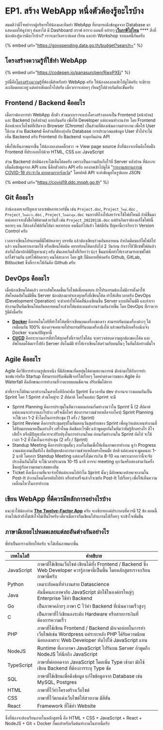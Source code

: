 # EP1. สร้าง WebApp หนึ่งตัวต้องรู้อะไรบ้าง

สมมติว่ามีโจทย์จากผู้บริหารให้น้องและทีมทำ WebApp ที่สามารถดึงข้อมูลจาก Database มาแสดงผลให้ดูง่ายๆ ค้นหาได้ มี Dashboard กราฟ ตาราง แผนที่ คล้ายๆ [**เว็บภาษีไปไหน**](https://govspending.data.go.th/budget?search=) **** สิ่งที่น้องต้องรู้ควรมีอะไรบ้าง? เราจะมาวิเคราะห์เคส เรียน และทำ Workshop จากเคสนี้กันครับ

{% embed url="https://govspending.data.go.th/budget?search=" %}

## โครงสร้างความรู้ที่ใช้ทำ WebApp

{% embed url="https://codepen.io/panasun/pen/RwxPXEj" %}

รูปนี้คือ[โครงสร้างความรู้](webapp-knowledge-graph.md)ที่ต้องมีสำหรับทำ WebApp ครับ ให้น้องลองกดเข้าไปดูได้ครับ จะมีรายละเอียดเยอะอยู่ แต่อย่าเพิ่งตกใจไปครับ เดี๋ยวเราจะค่อยๆ เรียนรู้ไปด้วยกันทีละขั้นครับ

## Frontend / Backend คืออะไร

เมื่อเราต้องการทำ WebApp สักตัว ส่วนมากเราจะแบ่งโครงสร้างออกเป็น Frontend (หน้าบ้าน) และ Backend (หลังบ้าน) แยกกันครับ เพื่อให้ Developer แต่ละคนทำงานง่าย โดย Frontend คือหน้าตาเว็บไซต์ที่เปิดจาก Browser (Chrome) เป็นส่วนที่ต้องเน้นความสวยงาม เพื่อให้ User ใช้งาน ส่วน Backend คือส่วนที่ต้องยุ่งกับ Database การประมวลผลข้อมูล User ทั่วไปจะไม่เห็น Backend ครับ Frontend กับ Backend จะคุยกันผ่าน API&#x20;

เพื่อให้เห็นภาพมากขึ้น ให้น้องลองกดคลิ๊กขวา -> View page source สิ่งที่น้องจะเห็นคือโค้ดฝั่ง Frontend ที่ประกอบไปด้วย HTML, CSS และ JavaScript

ส่วน Backend ปกติน้องจะไม่เห็นโค้ดครับ เพราะเป็นความลับเก็บไว้ที่ Server หลังบ้าน ที่น้องจะเห็นคือข้อมูลจาก API แทน นี่คือตัวอย่าง API ครับ ลองกดเข้าไปดูได้ "[รายงานสถานการณ์ COVID-19 ประจำวัน แยกตามรายจังหวัด](https://covid19.ddc.moph.go.th/api/Cases/today-cases-by-provinces)" โดยปกติ API จะส่งข้อมูลในรูปแบบ JSON

{% embed url="https://covid19.ddc.moph.go.th" %}

## Git คืออะไร

ถ้าน้องเคยเจอปัญหาเวลาเซฟหลายเวอร์ชั่น เช่น `Project.doc`, `Project_ใหม่.doc` , `Project_ใหม่กว่า.doc` , `Project_ใหม่ล่าสุด.doc` จนบางทีก็งงไปเลยว่าจะใช้ไฟล์ไหนดี ถ้าดีขึ้นมาหน่อยอาจจะตั้งชื่อไฟล์ตามด้วยวันที่ เช่น `Project_20220116.doc` แต่ถ้าเกิดเราต้องแก้ไขไฟล์นี้ หลายๆ คน ก็ต้องส่งไฟล์กันไปมา หลายรอบ คนนี้แก้ไปแล้ว ไฟล์ตีกัน ปัญหานี้เราเรียกว่า Version Control ครับ

เวลาเราเขียนโปรแกรมที่มีไฟล์หลายๆ บรรทัด แล้วต้องเขียนร่วมกันหลายคน ถ้าเกิดมีคนแก้ไขไฟล์ไปแล้ว คนอื่นอยากเอามาใช้ หรือเขียนโค้ดผิด อยากย้อนโค้ดกลับไป 2 วันก่อน ถ้าเราใช้วิธีเซฟไฟล์แล้วส่งกันไปมาปกติมีปัญหาแน่ๆ ครับ มันเลยเกิดสิ่งที่เรียกว่า `Git` ขึ้นมาเพื่อทำให้เราสามารถเซฟไฟล์ แก้ไขร่วมกัน แชร์ไฟล์หลายๆ คนได้สะดวก โดย git ก็มีหลายยี่ห้อครับ Github, GitLab, Bitbucket ซึ่งที่เราจะใช้กันคือ Github ครับ

## DevOps คืออะไร

เมื่อน้องเขียนโค้ดแล้ว อยากอัพโหลดขึ้นเว็บไซต์เพื่อทดสอบ ถ้าโปรแกรมน้องไม่มีการตั้งค่าให้อัพโหลดอัตโนมัติขึ้น Server น้องต้องมาทำเองทุกครั้งที่เขียนโค้ด ทำให้เสียเวลาครับ DevOps (Development Operation) จะช่วยทำให้โค้ดที่น้องเขียนขึ้น Server แบบอัตโนมัติ และถ้าเราทำงานเป็นทีมเขียนโค้ดกันหลายคนก็จะช่วยให้แต่ละคนทำงานร่วมกันง่ายขึ้น โดย DevOps ที่เราควรรู้มีดังนี้ครับ

* [**Docker**](https://blog.skooldio.com/what-is-docker/) คือเทคโนโลยีที่ทำให้โค้ดที่เราเขียนบนเครื่องของเรา สามารถรันบนเครื่องต่างๆ ได้เหมือนกัน 100% น้องอาจเคยเจอโปรแกรมที่รันบนเครื่องนึงได้ แล้วพอรันอีกเครื่องนึงเจ๊ง Docker จะมาแก้ปัญหานี้
* [**CI/CD**](https://codium.co/blogs/33-CICD) คือกระบวนการที่ทำให้ทุกครั้งที่เราแก้ไขโค้ด จะตรวจสอบความถูกต้องของโค้ด และอัพโหลดโค้ดเราไปยัง Server อัตโนมัติ ทำให้เราเขียนโค้ดร่วมกับคนอื่นๆ ในทีมได้อย่างมั่นใจ

## Agile คืออะไร

Agile คือวิธีการทำงานรูปแบบนึง ที่มีลักษณะยืดหยุ่นได้ตามสถานการณ์ มักนำมาใช้กับการทำซอฟแวร์หรือ Startup ที่สามารถปรับเพิ่มฟีเจอร์ได้เรื่อยๆ โดยคำตรงความของ Agile คือ Waterfall คือลักษณะการทำงานที่วางแบบแผนชัดเจน ปรับเพิ่มได้ยาก

คำที่เราจะได้ยินเวลาทำงานในสายไอทีอีกคำคือ Sprint ซึ่งเวลาทีม dev ทำงานจะวางแผนกันเป็น Sprint โดย 1 Sprint ส่วนใหญ่จะ 2 สัปดาห์ โดยในแต่ละ Sprint จะมี

* Sprint Planning คือการประชุมในทีมวางแผนก่อนเริ่มทำงานว่าใน Sprint นี้ (2 สัปดาห์ แต่ละคนจะทำงานอะไรบ้าง เสร็จเมื่อไหร่ ต้องการความช่วยเหลือจากใคร) Sprint Planning จะใช้เวลา 1-2 ชั่วโมงในการประชุม (1 ครั้ง / Sprint)
* Sprint Review คือการประชุมสรุปในทีมตอนวันสุดท้ายของ Sprint เพื่อดูว่าแต่ละคนทำงานที่ได้รับมอบหมายเป็นอย่างไร เสร็จไหม ติดขัดอะไรมั้ย แล้วพูดคุยกันในทีมว่าทีมรู้สึกอย่างไร ดีใจ เสียใจ หรือมีปัญหาที่ควรจะปรับปรุงในการทำงานไหม ก่อนเริ่มทำงานใน Sprint ถัดไป จะใช้เวลา 1-2 ชั่วโมงในการประชุม (2 ครั้ง / Sprint)
* Standup Meeting คือการประชุมสั้นๆ ภายในทีมเพื่อให้เห็นภาพการทำงาน ดูว่า Progress งานแต่ละคนเป็นยังไง ติดปัญหาต้องการความช่วยเหลือตรงไหนมั้ย ปกติ แต่ละคนจะพูดคนละ 1-2 นาที โดยการ Standup Meeting แต่ละครั้งไม่ควรเกิน 8-10 คน เพราะมากกว่านี้จะจับประเด็นกันไม่ได้ จะใช้เวลาประมาณ 10-15 นาที อาจจะ meeting ทุกวันหรือสองสามวันครั้งขึ้นอยู่กับความเหมาะสมของทีม
* Ticket คือเนื้องานที่แจกจ่ายให้แต่ละคนไปทำใน Sprint นั้นๆ มีลักษณะคล้ายแจกงานใน Post-It ถ้างานไหนใครหยิบไปทำ หรือทำเสร็จแล้วก็จะขยับ Post-It ไปเรื่อยๆ เพื่อให้เห็นความเคลื่อนไหวในการทำงาน

## เขียน WebApp ที่ดีควรมีหลักการอย่างไรบ้าง

แนะนำให้น้องอ่าน [**The Twelve-Factor App**](https://12factor.net) ครับ จะอธิบายองค์ประกอบที่ควรมี 12 ข้อ ตอนนี้อ่านไปแล้วยังไม่เข้าใจไม่เป็นไรครับ เดี๋ยวเมื่อเราเริ่มเขียนโปรแกรมไปเรื่อยๆ จะเข้าใจเพิ่มขึ้น

## ภาษามีเยอะไปหมดเลยแต่ละอันต่างกันอย่างไร

พี่ทำเป็นตารางเทียบให้ครับ จะได้เห็นภาพมากขึ้น

| เทคโนโลยี  | คำอธิบาย                                                                                                                                                   |   |
| ---------- | ---------------------------------------------------------------------------------------------------------------------------------------------------------- | - |
| JavaScript | ภาษาที่ใช้เขียนเว็บไซต์ เขียนได้ทั้ง Frontend / Backend ซึ่ง Web Developer ควรรู้ภาษานี้เป็นพื้น โดยหลักสูตรเราจะเรียนภาษานี้ครับ                          |   |
| Python     | เหมาะกับคนที่ทำงานสาย Datascience                                                                                                                          |   |
| Java       | อันนี้คนละภาษากับ JavaScript มักใช้ในองค์กรใหญ่ๆ Enterprise ใช้ทำ Backend                                                                                  |   |
| Go         | เป็นภาษาคล้ายๆ ภาษา C ไว้ทำ Backend ที่เน้นความเร็วสูงๆ                                                                                                    |   |
| C          | เป็นภาษาที่ไว้เขียนลงระดับ Hardware หรือสายการเงินที่ต้องการความเร็ว                                                                                       |   |
| PHP        | ภาษาที่ใช้เขียน Frontend / Backend มักเจอบ่อยในการทำเว็บไซต์เช่น Wordpress แต่ระยะหลัง PHP ได้รับความนิยมน้อยลงเพราะ Web Developer หันไปใช้ JavaScript แทน |   |
| NodeJS     | Runtime ที่เอาภาษา JavaScript ไปรันบน Server ถ้าพูดถึง NodeJS ให้นึกถึง JavaScript                                                                         |   |
| TypeScript | ภาษาที่ต่อยอดจาก JavaScript โดยเพิ่ม Type เข้ามา มักใช้เขียน Backend ที่ต้องการระบุ Type ชัด                                                               |   |
| SQL        | ภาษาที่ใช้เขียนเพื่อดึงข้อมูล แก้ไขข้อมูลจาก Database เช่น MySQL, Postgres                                                                                 |   |
| HTML       | ภาษาที่ไว้ทำโครงสร้างเว็บไซต์                                                                                                                              |   |
| CSS        | ภาษาที่ไว้ตกแต่งเว็บไซต์ให้สวยงาม มีสีสัน                                                                                                                  |   |
| React      | Framework ที่ใช้ทำ Website                                                                                                                                 |   |

ซึ่งที่น้องจะต้องเรียนภายในหลักสูตรนี้ คือ HTML + CSS + JavaScript + React + NodeJS + Git + Docker ก็พอสำหรับเริ่มต้นทำงานในสายนี้ครับ
